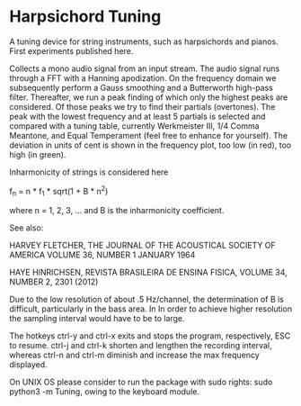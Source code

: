 # Harpsichord Tuning

A tuning device for string instruments, such as harpsichords and pianos. First experiments published here. 

Collects a mono audio signal from an input stream. The audio signal runs through a FFT with a Hanning apodization. On the frequency domain we subsequently perform a Gauss smoothing
and a Butterworth high-pass filter.
Thereafter, we run a peak finding of which only the highest peaks are considered. Of those peaks we try to find
their partials (overtones). The peak with the lowest frequency and at least 5 partials is selected and compared with a
tuning table, currently Werkmeister III, 1/4 Comma Meantone, and Equal Temperament (feel free to enhance for yourself). The deviation in units of cent is shown in the frequency plot,
too low (in red), too high (in green).

Inharmonicity of strings is considered here

f<sub>n</sub> = n * f<sub>1</sub> * sqrt(1 + B * n<sup>2</sup>)

where n = 1, 2, 3, ... and B is the inharmonicity coefficient.

See also:

HARVEY FLETCHER, THE JOURNAL OF THE ACOUSTICAL SOCIETY OF AMERICA VOLUME 36, NUMBER 1 JANUARY 1964

HAYE HINRICHSEN, REVISTA BRASILEIRA DE ENSINA FISICA, VOLUME 34, NUMBER 2, 2301 (2012)

Due to the low resolution of about .5 Hz/channel, the determination of B is difficult, particularly in the bass area. In
In order to achieve higher resolution the sampling interval would have to be to large.

The hotkeys ctrl-y and ctrl-x exits and stops the program, respectively, ESC to resume. ctrl-j and ctrl-k shorten
and lengthen the recording interval, whereas ctrl-n and ctrl-m diminish and increase the max frequency displayed.

On UNIX OS please consider to run the package with sudo rights: sudo python3 -m Tuning, owing to the keyboard module.
